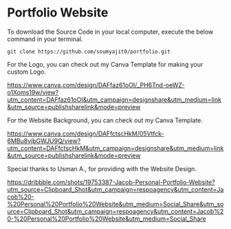 # Portfolio Website

To download the Source Code in your local computer, execute the below command in your terminal.

```
git clone https://github.com/soumyajit0/portfolio.git
```

For the Logo, you can check out my Canva Template for making your custom Logo.

https://www.canva.com/design/DAFfaz61oOI/_PH6Tnd-oeWZ-o1Xoms19w/view?utm_content=DAFfaz61oOI&utm_campaign=designshare&utm_medium=link&utm_source=publishsharelink&mode=preview

For the Website Background, you can check out my Canva Template.

https://www.canva.com/design/DAFfctscHkM/05Vtfck-6MBu8vjbGWJU9Q/view?utm_content=DAFfctscHkM&utm_campaign=designshare&utm_medium=link&utm_source=publishsharelink&mode=preview

Special thanks to Usman A., for providing with the Website Design.

https://dribbble.com/shots/19753387-Jacob-Personal-Portfolio-Website?utm_source=Clipboard_Shot&utm_campaign=respoagency&utm_content=Jacob%20-%20Personal%20Portfolio%20Website&utm_medium=Social_Share&utm_source=Clipboard_Shot&utm_campaign=respoagency&utm_content=Jacob%20-%20Personal%20Portfolio%20Website&utm_medium=Social_Share